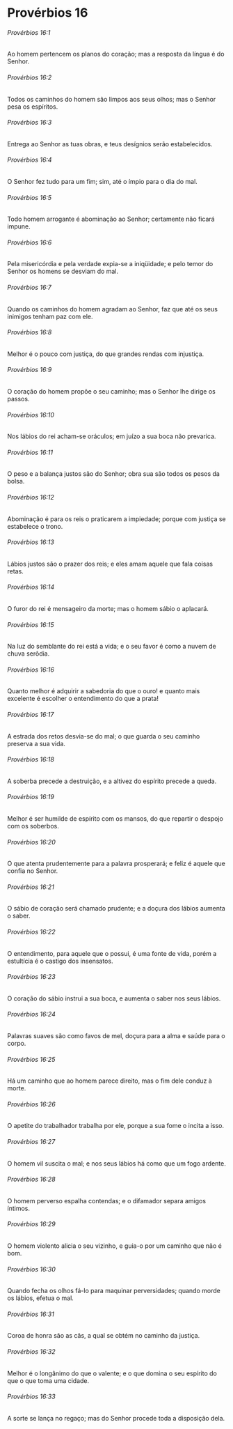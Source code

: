 # Provérbios 16

###### Provérbios 16:1

Ao homem pertencem os planos do coração; mas a resposta da língua é do Senhor.

###### Provérbios 16:2

Todos os caminhos do homem são limpos aos seus olhos; mas o Senhor pesa os espíritos.

###### Provérbios 16:3

Entrega ao Senhor as tuas obras, e teus desígnios serão estabelecidos.

###### Provérbios 16:4

O Senhor fez tudo para um fim; sim, até o ímpio para o dia do mal.

###### Provérbios 16:5

Todo homem arrogante é abominação ao Senhor; certamente não ficará impune.

###### Provérbios 16:6

Pela misericórdia e pela verdade expia-se a iniqüidade; e pelo temor do Senhor os homens se desviam do mal.

###### Provérbios 16:7

Quando os caminhos do homem agradam ao Senhor, faz que até os seus inimigos tenham paz com ele.

###### Provérbios 16:8

Melhor é o pouco com justiça, do que grandes rendas com injustiça.

###### Provérbios 16:9

O coração do homem propõe o seu caminho; mas o Senhor lhe dirige os passos.

###### Provérbios 16:10

Nos lábios do rei acham-se oráculos; em juízo a sua boca não prevarica.

###### Provérbios 16:11

O peso e a balança justos são do Senhor; obra sua são todos os pesos da bolsa.

###### Provérbios 16:12

Abominação é para os reis o praticarem a impiedade; porque com justiça se estabelece o trono.

###### Provérbios 16:13

Lábios justos são o prazer dos reis; e eles amam aquele que fala coisas retas.

###### Provérbios 16:14

O furor do rei é mensageiro da morte; mas o homem sábio o aplacará.

###### Provérbios 16:15

Na luz do semblante do rei está a vida; e o seu favor é como a nuvem de chuva serôdia.

###### Provérbios 16:16

Quanto melhor é adquirir a sabedoria do que o ouro! e quanto mais excelente é escolher o entendimento do que a prata!

###### Provérbios 16:17

A estrada dos retos desvia-se do mal; o que guarda o seu caminho preserva a sua vida.

###### Provérbios 16:18

A soberba precede a destruição, e a altivez do espírito precede a queda.

###### Provérbios 16:19

Melhor é ser humilde de espírito com os mansos, do que repartir o despojo com os soberbos.

###### Provérbios 16:20

O que atenta prudentemente para a palavra prosperará; e feliz é aquele que confia no Senhor.

###### Provérbios 16:21

O sábio de coração será chamado prudente; e a doçura dos lábios aumenta o saber.

###### Provérbios 16:22

O entendimento, para aquele que o possui, é uma fonte de vida, porém a estultícia é o castigo dos insensatos.

###### Provérbios 16:23

O coração do sábio instrui a sua boca, e aumenta o saber nos seus lábios.

###### Provérbios 16:24

Palavras suaves são como favos de mel, doçura para a alma e saúde para o corpo.

###### Provérbios 16:25

Há um caminho que ao homem parece direito, mas o fim dele conduz à morte.

###### Provérbios 16:26

O apetite do trabalhador trabalha por ele, porque a sua fome o incita a isso.

###### Provérbios 16:27

O homem vil suscita o mal; e nos seus lábios há como que um fogo ardente.

###### Provérbios 16:28

O homem perverso espalha contendas; e o difamador separa amigos íntimos.

###### Provérbios 16:29

O homem violento alicia o seu vizinho, e guia-o por um caminho que não é bom.

###### Provérbios 16:30

Quando fecha os olhos fá-lo para maquinar perversidades; quando morde os lábios, efetua o mal.

###### Provérbios 16:31

Coroa de honra são as cãs, a qual se obtém no caminho da justiça.

###### Provérbios 16:32

Melhor é o longânimo do que o valente; e o que domina o seu espírito do que o que toma uma cidade.

###### Provérbios 16:33

A sorte se lança no regaço; mas do Senhor procede toda a disposição dela.

